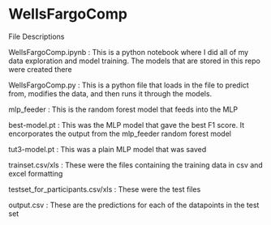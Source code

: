 # WellsFargoComp
File Descriptions

WellsFargoComp.ipynb : This is a python notebook where I did all of my data exploration and model training. The models that are stored in this repo were created there

WellsFargoComp.py : This is a python file that loads in the file to predict from, modifies the data, and then runs it through the models.

mlp_feeder : This is the random forest model that feeds into the MLP

best-model.pt : This was the MLP model that gave the best F1 score. It encorporates the output from the mlp_feeder random forest model

tut3-model.pt : This was a plain MLP model that was saved

trainset.csv/xls : These were the files containing the training data in csv and excel formatting

testset_for_participants.csv/xls : These were the test files

output.csv : These are the predictions for each of the datapoints in the test set

